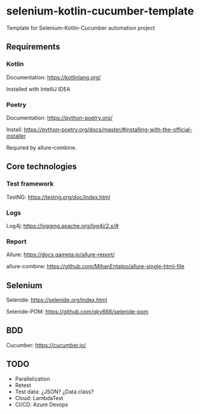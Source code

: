 # selenium-kotlin-cucumber-template
Template for Selenium-Kotlin-Cucumber automation project

## Requirements
### Kotlin
Documentation: https://kotlinlang.org/

Installed with IntelliJ IDEA

### Poetry
Documentation: https://python-poetry.org/

Install: https://python-poetry.org/docs/master/#installing-with-the-official-installer

Required by allure-combine.


## Core technologies
### Test framework
TestNG: https://testng.org/doc/index.html

### Logs
Log4j: https://logging.apache.org/log4j/2.x/#

### Report
Allure: https://docs.qameta.io/allure-report/

allure-combine: https://github.com/MihanEntalpo/allure-single-html-file

## Selenium
Selenide: https://selenide.org/index.html

Selenide-POM: https://github.com/qky666/selenide-pom

## BDD
Cucumber: https://cucumber.io/

## TODO
- Parallelization
- Retest
- Test data: ¿JSON? ¿Data class?
- Cloud: LambdaTest
- CI/CD: Azure Devops
